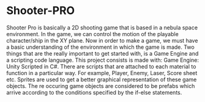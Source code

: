# Shooter-PRO
Shooter Pro is basically a 2D shooting game that is based in a nebula space environment. In the game, we can control the motion of the playable character/ship in the XY plane. 
Now in order to make a game, we must have a basic understanding of the environment in which the game is made.
Two things that are the really important to get started with, is a Game Engine and a scripting code language.
This project consists is made with:
Game Engine: Unity
Scripted in C#.
There are scripts that are attached to each material to function in a particular way. For example, Player, Enemy, Laser, Score sheet etc.
Sprites are used to get a better graphical representation of these game objects. The re occuring game objects are considered to be prefabs which arrive according to the conditions specified by the if-else statements.



